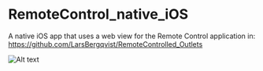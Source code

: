 # RemoteControl_native_iOS

 A native iOS app that uses a web view for the Remote Control application in: https://github.com/LarsBergqvist/RemoteControlled_Outlets

![Alt text](https://i0.wp.com/larsbergqvist.files.wordpress.com/2016/10/rc_native_ios.png?ssl=1&w=450 "App")


